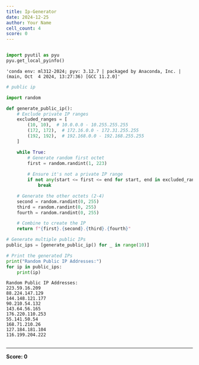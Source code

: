 ```yaml
---
title: Ip-Generator
date: 2024-12-25
author: Your Name
cell_count: 4
score: 0
---
```


```python

```


```python
import pyutil as pyu
pyu.get_local_pyinfo()
```




    'conda env: ml312-2024; pyv: 3.12.7 | packaged by Anaconda, Inc. | (main, Oct  4 2024, 13:27:36) [GCC 11.2.0]'




```python
# public ip

import random

def generate_public_ip():
    # Exclude private IP ranges
    excluded_ranges = [
        (10, 10),  # 10.0.0.0 - 10.255.255.255
        (172, 172),  # 172.16.0.0 - 172.31.255.255
        (192, 192),  # 192.168.0.0 - 192.168.255.255
    ]

    while True:
        # Generate random first octet
        first = random.randint(1, 223)
        
        # Ensure it's not a private IP range
        if not any(start <= first <= end for start, end in excluded_ranges):
            break

    # Generate the other octets (2-4)
    second = random.randint(0, 255)
    third = random.randint(0, 255)
    fourth = random.randint(0, 255)

    # Combine to create the IP
    return f"{first}.{second}.{third}.{fourth}"

# Generate multiple public IPs
public_ips = [generate_public_ip() for _ in range(10)]

# Print the generated IPs
print("Random Public IP Addresses:")
for ip in public_ips:
    print(ip)
```

    Random Public IP Addresses:
    223.59.16.209
    88.224.147.129
    144.148.121.177
    90.210.54.132
    143.64.56.165
    176.220.110.253
    55.141.50.54
    168.71.210.26
    127.184.181.104
    116.199.204.222



```python

```


---
**Score: 0**